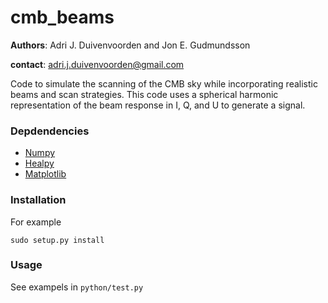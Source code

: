 # cmb_beams

**Authors**: Adri J. Duivenvoorden and Jon E. Gudmundsson

**contact**: adri.j.duivenvoorden@gmail.com

Code to simulate the scanning of the CMB sky while incorporating realistic beams and
scan strategies. This code uses a spherical harmonic representation of the beam response
in I, Q, and U to generate a signal.


### Depdendencies

* [Numpy](https://github.com/numpy/numpy)
* [Healpy](https://github.com/healpy/healpy)
* [Matplotlib](https://github.com/matplotlib/matplotlib)

### Installation

For example
```
sudo setup.py install
```

### Usage

See exampels in `python/test.py`